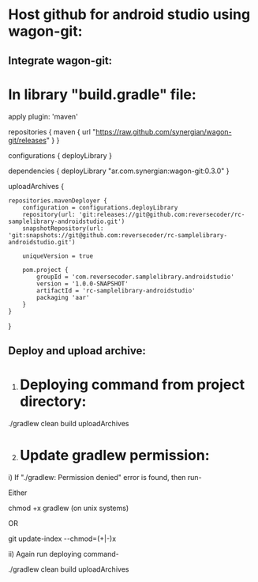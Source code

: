 # Host github for android studio using wagon-git:

## Integrate wagon-git:

In library "build.gradle" file:
==============================

apply plugin: 'maven'

repositories {
    maven { url "https://raw.github.com/synergian/wagon-git/releases" }
}

configurations {
    deployLibrary
}

dependencies {
    deployLibrary "ar.com.synergian:wagon-git:0.3.0"
}

uploadArchives {

    repositories.mavenDeployer {
        configuration = configurations.deployLibrary
        repository(url: 'git:releases://git@github.com:reversecoder/rc-samplelibrary-androidstudio.git')
        snapshotRepository(url: 'git:snapshots://git@github.com:reversecoder/rc-samplelibrary-androidstudio.git')

        uniqueVersion = true

        pom.project {
            groupId = 'com.reversecoder.samplelibrary.androidstudio'
            version = '1.0.0-SNAPSHOT'
            artifactId = 'rc-samplelibrary-androidstudio'
            packaging 'aar'
        }
    }
}

## Deploy and upload archive:

1) Deploying command from project directory:
   =========================================

./gradlew clean build uploadArchives

2) Update gradlew permission:
   =========================

i) If "./gradlew: Permission denied" error is found, then run-

Either

chmod +x gradlew (on unix systems)

OR

git update-index --chmod=(+|-)x <file>

ii) Again run deploying command-

./gradlew clean build uploadArchives